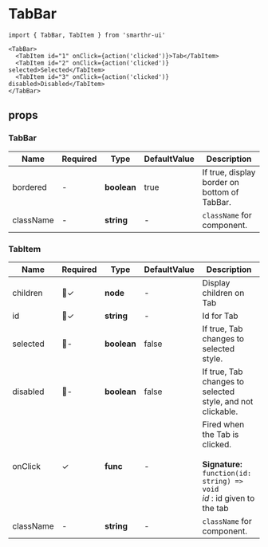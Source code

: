 # TabBar

```tsx
import { TabBar, TabItem } from 'smarthr-ui'

<TabBar>
  <TabItem id="1" onClick={action('clicked')}>Tab</TabItem>
  <TabItem id="2" onClick={action('clicked')} selected>Selected</TabItem>
  <TabItem id="3" onClick={action('clicked')} disabled>Disabled</TabItem>
</TabBar>
```

## props

### TabBar

| Name      | Required | Type        | DefaultValue | Description                                  |
| --------- | -------- | ----------- | ------------ | -------------------------------------------- |
| bordered  | -        | **boolean** | true         | If true, display border on bottom of TabBar. |
| className | -        | **string**  | -            | `className` for component.                   |

### TabItem

| Name      | Required | Type        | DefaultValue | Description                                                                                                                 |
| --------- | -------- | ----------- | ------------ | --------------------------------------------------------------------------------------------------------------------------- |
| children  | ✓        |  **node**   | -            | Display children on Tab                                                                                                        |
| id        | ✓        | **string**  | -            | Id for Tab                                                                                                                  |
| selected  | -        | **boolean** | false        | If true, Tab changes to selected style.                                                                                     |
| disabled  | -        | **boolean** | false        | If true, Tab changes to selected style, and not clickable.                                                                  |
| onClick   | ✓        | **func**    | -            | Fired when the Tab is clicked. <br/><br/>**Signature:**<br/> `function(id: string) => void` <br> _id_ : id given to the tab |
| className | -        | **string**  | -            | `className` for component.                                                                                                  |
